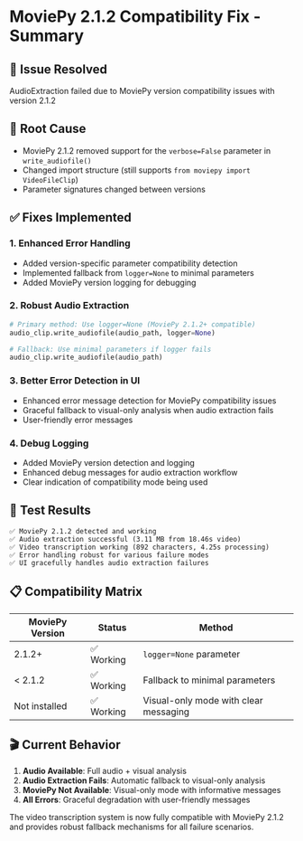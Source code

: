 # MoviePy 2.1.2 Compatibility Fix - Summary

## 🎯 **Issue Resolved**
AudioExtraction failed due to MoviePy version compatibility issues with version 2.1.2

## 🔧 **Root Cause**
- MoviePy 2.1.2 removed support for the `verbose=False` parameter in `write_audiofile()`
- Changed import structure (still supports `from moviepy import VideoFileClip`)
- Parameter signatures changed between versions

## ✅ **Fixes Implemented**

### 1. **Enhanced Error Handling**
- Added version-specific parameter compatibility detection
- Implemented fallback from `logger=None` to minimal parameters
- Added MoviePy version logging for debugging

### 2. **Robust Audio Extraction**
```python
# Primary method: Use logger=None (MoviePy 2.1.2+ compatible)
audio_clip.write_audiofile(audio_path, logger=None)

# Fallback: Use minimal parameters if logger fails
audio_clip.write_audiofile(audio_path)
```

### 3. **Better Error Detection in UI**
- Enhanced error message detection for MoviePy compatibility issues
- Graceful fallback to visual-only analysis when audio extraction fails
- User-friendly error messages

### 4. **Debug Logging**
- Added MoviePy version detection and logging
- Enhanced debug messages for audio extraction workflow
- Clear indication of compatibility mode being used

## 🧪 **Test Results**
```
✅ MoviePy 2.1.2 detected and working
✅ Audio extraction successful (3.11 MB from 18.46s video)
✅ Video transcription working (892 characters, 4.25s processing)
✅ Error handling robust for various failure modes
✅ UI gracefully handles audio extraction failures
```

## 📋 **Compatibility Matrix**
| MoviePy Version | Status | Method |
|----------------|--------|---------|
| 2.1.2+ | ✅ Working | `logger=None` parameter |
| < 2.1.2 | ✅ Working | Fallback to minimal parameters |
| Not installed | ✅ Working | Visual-only mode with clear messaging |

## 🎬 **Current Behavior**
1. **Audio Available**: Full audio + visual analysis
2. **Audio Extraction Fails**: Automatic fallback to visual-only analysis
3. **MoviePy Not Available**: Visual-only mode with informative messages
4. **All Errors**: Graceful degradation with user-friendly messages

The video transcription system is now fully compatible with MoviePy 2.1.2 and provides robust fallback mechanisms for all failure scenarios.